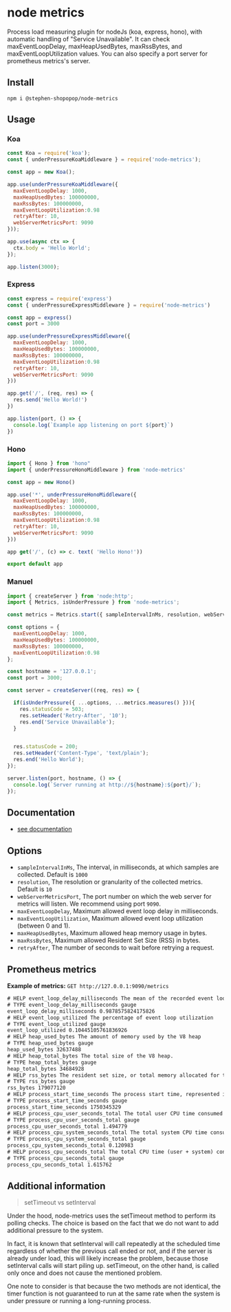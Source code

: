 # node metrics

Process load measuring plugin for nodeJs (koa, express, hono), with automatic handling of "Service Unavailable". It can check maxEventLoopDelay, maxHeapUsedBytes, maxRssBytes, and maxEventLoopUtilization values. You can also specify a port server for prometheus metrics's server.

## Install

```shell
npm i @stephen-shopopop/node-metrics
```

## Usage

### Koa

```js
const Koa = require('koa');
const { underPressureKoaMiddleware } = require('node-metrics');

const app = new Koa();

app.use(underPressureKoaMiddleware({
  maxEventLoopDelay: 1000,
  maxHeapUsedBytes: 100000000,
  maxRssBytes: 100000000,
  maxEventLoopUtilization:0.98
  retryAfter: 10,
  webServerMetricsPort: 9090
}));

app.use(async ctx => {
  ctx.body = 'Hello World';
});

app.listen(3000);
```

### Express

```js
const express = require('express')
const { underPressureExpressMiddleware } = require('node-metrics')

const app = express()
const port = 3000

app.use(underPressureExpressMiddleware({
  maxEventLoopDelay: 1000,
  maxHeapUsedBytes: 100000000,
  maxRssBytes: 100000000,
  maxEventLoopUtilization:0.98
  retryAfter: 10,
  webServerMetricsPort: 9090
}))

app.get('/', (req, res) => {
  res.send('Hello World!')
})

app.listen(port, () => {
  console.log(`Example app listening on port ${port}`)
})
```

### Hono

```js
import { Hono } from 'hono"
import { underPressureHonoMiddleware } from 'node-metrics'

const app = new Hono()

app.use('*', underPressureHonoMiddleware({
  maxEventLoopDelay: 1000,
  maxHeapUsedBytes: 100000000,
  maxRssBytes: 100000000,
  maxEventLoopUtilization:0.98
  retryAfter: 10,
  webServerMetricsPort: 9090
}))

app get('/', (c) => c. text( 'Hello Hono!'))

export default app
```

### Manuel

```js
import { createServer } from 'node:http';
import { Metrics, isUnderPressure } from 'node-metrics';

const metrics = Metrics.start({ sampleIntervalInMs, resolution, webServerMetricsPort });

const options = {
  maxEventLoopDelay: 1000,
  maxHeapUsedBytes: 100000000,
  maxRssBytes: 100000000,
  maxEventLoopUtilization:0.98
};

const hostname = '127.0.0.1';
const port = 3000;

const server = createServer((req, res) => {

  if(isUnderPressure({ ...options, ...metrics.measures() })){
    res.statusCode = 503;
    res.setHeader('Retry-After', '10');
    res.end('Service Unavailable');
  }


  res.statusCode = 200;
  res.setHeader('Content-Type', 'text/plain');
  res.end('Hello World');
});

server.listen(port, hostname, () => {
  console.log(`Server running at http://${hostname}:${port}/`);
});
```

## Documentation

- [see documentation](https://stephen-shopopop.github.io/node-metrics/)

## Options

- `sampleIntervalInMs`, The interval, in milliseconds, at which samples are collected. Default is `1000`
- `resolution`, The resolution or granularity of the collected metrics. Default is `10`
- `webServerMetricsPort`, The port number on which the web server for metrics will listen. We recommend using port `9090`.
- `maxEventLoopDelay`, Maximum allowed event loop delay in milliseconds.
- `maxEventLoopUtilization`, Maximum allowed event loop utilization (between 0 and 1).
- `maxHeapUsedBytes`, Maximum allowed heap memory usage in bytes.
- `maxRssBytes`, Maximum allowed Resident Set Size (RSS) in bytes.
- `retryAfter`, The number of seconds to wait before retrying a request.

## Prometheus metrics

**Example of metrics:**  `GET http://127.0.0.1:9090/metrics`

```txt
# HELP event_loop_delay_milliseconds The mean of the recorded event loop delays
# TYPE event_loop_delay_milliseconds gauge
event_loop_delay_milliseconds 0.9878575824175826
# HELP event_loop_utilized The percentage of event loop utilization
# TYPE event_loop_utilized gauge
event_loop_utilized 0.10445105761836926
# HELP heap_used_bytes The amount of memory used by the V8 heap
# TYPE heap_used_bytes gauge
heap_used_bytes 32637488
# HELP heap_total_bytes The total size of the V8 heap.
# TYPE heap_total_bytes gauge
heap_total_bytes 34684928
# HELP rss_bytes The resident set size, or total memory allocated for the process
# TYPE rss_bytes gauge
rss_bytes 179077120
# HELP process_start_time_seconds The process start time, represented in seconds since the Unix epoch
# TYPE process_start_time_seconds gauge
process_start_time_seconds 1750345329
# HELP process_cpu_user_seconds_total The total user CPU time consumed by the process, in seconds
# TYPE process_cpu_user_seconds_total gauge
process_cpu_user_seconds_total 1.494779
# HELP process_cpu_system_seconds_total The total system CPU time consumed by the process, in seconds
# TYPE process_cpu_system_seconds_total gauge
process_cpu_system_seconds_total 0.120983
# HELP process_cpu_seconds_total The total CPU time (user + system) consumed by the process, in seconds
# TYPE process_cpu_seconds_total gauge
process_cpu_seconds_total 1.615762
```

## Additional information

> setTimeout vs setInterval

Under the hood, node-metrics uses the setTimeout method to perform its polling checks. The choice is based on the fact that we do not want to add additional pressure to the system.

In fact, it is known that setInterval will call repeatedly at the scheduled time regardless of whether the previous call ended or not, and if the server is already under load, this will likely increase the problem, because those setInterval calls will start piling up. setTimeout, on the other hand, is called only once and does not cause the mentioned problem.

One note to consider is that because the two methods are not identical, the timer function is not guaranteed to run at the same rate when the system is under pressure or running a long-running process.
